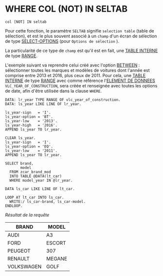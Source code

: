 # WHERE COL (NOT) IN SELTAB

```abap
col [NOT] IN seltab
```

Pour cette fonction, le paramètre `SELTAB` signifie `selection table` (table de sélection), et est le plus souvent associé à un `champ` d'un écran de sélection de type [SELECT-OPTIONS](../../12_SELECTION_SCREEN/03_INSTRUCTION_SELECT-OPTIONS.md) (pour `Options de sélection` ).

La particularité de ce type de `champ` est qu'il est en fait, une [TABLE INTERNE](../../07_TABLE_INTERNE/01_TABLES_INTERNES.md) de type [RANGE](../../07_TABLE_INTERNE/05_TYPE_RANGE.md).

L'exemple suivant va reprendre celui créé avec l'option [BETWEEN](./25_WHERE_(NOT)_BETWEEN.md) : sélectionner toutes les marques et modèles de voitures dont l'année est comprise entre 2013 et 2016, plus ceux de 2011. Pour cela, une [TABLE INTERNE](../../07_TABLE_INTERNE/01_TABLES_INTERNES.md) de type [RANGE](../../07_TABLE_INTERNE/05_TYPE_RANGE.md) avec comme référence l'[ELEMENT DE DONNEES](../../09_DDIC/05_ELEMENTS_DE_DONNEES.md) `VLC_YEAR_OF_CONSTRUCTION`, sera créée et renseignée avec toutes les options de date, afin d'être utilisée dans la clause `WHERE`.

```abap
DATA: lr_year TYPE RANGE OF vlc_year_of_construction.
DATA: ls_year LIKE LINE OF lr_year.

ls_year-sign   = 'I'.
ls_year-option = 'BT'.
ls_year-low    = '2013'.
ls_year-high   = '2016'.
APPEND ls_year TO lr_year.

CLEAR ls_year.
ls_year-sign   = 'I'.
ls_year-option = 'EQ'.
ls_year-low    = '2011'.
APPEND ls_year TO lr_year.

SELECT brand,
       model
  FROM zcar_brand_mod
  INTO TABLE @DATA(lt_car)
  WHERE model_year IN @lr_year.

DATA ls_car LIKE LINE OF lt_car.

LOOP AT lt_car INTO ls_car.
  WRITE:/ ls_car-brand, ls_car-model.
ENDLOOP.
```

_Résultat de la requête_

| **BRAND**  | **MODEL** |
| ---------- | --------- |
| AUDI       | A3        |
| FORD       | ESCORT    |
| PEUGEOT    | 307       |
| RENAULT    | MEGANE    |
| VOLKSWAGEN | GOLF      |
